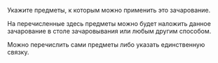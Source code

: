 Укажите предметы, к которым можно применить это зачарование.

На перечисленные здесь предметы можно будет наложить данное зачарование в столе зачаровывания или любым другим способом.

Можно перечислить сами предметы либо указать единственную связку.
